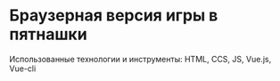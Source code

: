 # Браузерная версия игры в пятнашки

Использованные технологии и инструменты: HTML, CCS, JS, Vue.js, Vue-cli 
